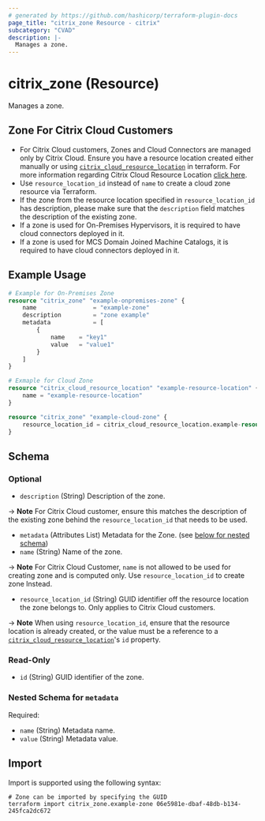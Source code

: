 ```yaml
---
# generated by https://github.com/hashicorp/terraform-plugin-docs
page_title: "citrix_zone Resource - citrix"
subcategory: "CVAD"
description: |-
  Manages a zone.
---
```


# citrix_zone (Resource)

Manages a zone.

## Zone For Citrix Cloud Customers

- For Citrix Cloud customers, Zones and Cloud Connectors are managed only by Citrix Cloud. Ensure you have a resource location created either manually or using [`citrix_cloud_resource_location`](https://registry.terraform.io/providers/citrix/citrix/latest/docs/resources/cloud_resource_location) in terraform. For more information regarding Citrix Cloud Resource Location [click here](https://docs.citrix.com/en-us/citrix-cloud/citrix-cloud-resource-locations/resource-locations.html).
- Use `resource_location_id` instead of `name` to create a cloud zone resource via Terraform.
- If the zone from the resource location specified in `resource_location_id` has description, please make sure that the `description` field matches the description of the existing zone.
- If a zone is used for On-Premises Hypervisors, it is required to have cloud connectors deployed in it.
- If a zone is used for MCS Domain Joined Machine Catalogs, it is required to have cloud connectors deployed in it.

## Example Usage

```terraform
# Example for On-Premises Zone
resource "citrix_zone" "example-onpremises-zone" {
    name                = "example-zone"
    description         = "zone example"
    metadata            = [
        {
            name    = "key1"
            value   = "value1"
        }
    ]
}

# Exmaple for Cloud Zone
resource "citrix_cloud_resource_location" "example-resource-location" {
    name = "example-resource-location"
}

resource "citrix_zone" "example-cloud-zone" {
    resource_location_id = citrix_cloud_resource_location.example-resource-location.id
}
```

<!-- schema generated by tfplugindocs -->
## Schema

### Optional

- `description` (String) Description of the zone. 

-> **Note** For Citrix Cloud customer, ensure this matches the description of the existing zone behind the `resource_location_id` that needs to be used.
- `metadata` (Attributes List) Metadata for the Zone. (see [below for nested schema](#nestedatt--metadata))
- `name` (String) Name of the zone. 

-> **Note** For Citrix Cloud Customer, `name` is not allowed to be used for creating zone and is computed only. Use `resource_location_id` to create zone Instead.
- `resource_location_id` (String) GUID identifier off the resource location the zone belongs to. Only applies to Citrix Cloud customers. 

-> **Note** When using `resource_location_id`, ensure that the resource location is already created, or the value must be a reference to a [`citrix_cloud_resource_location`](https://registry.terraform.io/providers/citrix/citrix/latest/docs/resources/cloud_resource_location)'s `id` property.

### Read-Only

- `id` (String) GUID identifier of the zone.

<a id="nestedatt--metadata"></a>
### Nested Schema for `metadata`

Required:

- `name` (String) Metadata name.
- `value` (String) Metadata value.

## Import

Import is supported using the following syntax:

```shell
# Zone can be imported by specifying the GUID
terraform import citrix_zone.example-zone 06e5981e-dbaf-48db-b134-245fca2dc672
```